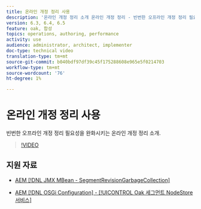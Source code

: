 ```yaml
---
title: 온라인 개정 정리 사용
description: '온라인 개정 정리 소개 온라인 개정 정리 - 빈번한 오프라인 개정 정리 필요성을 완화합니다. '
version: 6.3, 6.4, 6.5
feature: oak, 합성
topics: operations, authoring, performance
activity: use
audience: administrator, architect, implementer
doc-type: technical video
translation-type: tm+mt
source-git-commit: b040bdf97df39c45f175288608e965e5f0214703
workflow-type: tm+mt
source-wordcount: '76'
ht-degree: 1%

---
```



# 온라인 개정 정리 사용

빈번한 오프라인 개정 정리 필요성을 완화시키는 온라인 개정 정리 소개.

>[!VIDEO](https://video.tv.adobe.com/v/17004/?quality=12&learn=on)

## 지원 자료

* [AEM [!DNL JMX MBean - SegmentRevisionGarbageCollection]](http://localhost:4502/system/console/jmx/org.apache.jackrabbit.oak%3Aname%3DSegment+node+store+revision+garbage+collection%2Ctype%3DSegmentRevisionGarbageCollection)

* [AEM [!DNL OSGi Configuration] -  [!UICONTROL Oak 세그먼트 NodeStore 서비스]](http://localhost:4502/system/console/configMgr/org.apache.jackrabbit.oak.segment.SegmentNodeStoreService)

